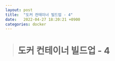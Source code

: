 ```yaml
---
layout: post
title:  "도커 컨테이너 빌드업 - 4"
date:   2022-04-27 18:20:21 +0900
categories: docker
---
```


> # 도커 컨테이너 빌드업 - 4

## 